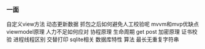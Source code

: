 ### 一面
自定义view方法
动态更新数据
抓包之后如何避免人工校验呢
mvvm和mvp优缺点
viewmodel原理
人力不足如何应对
协程原理
生命周期
get post
加密原理 证书校验
进程线程区别
交替打印
sqlite相关
数据库特性
算法 最长无重复字符串